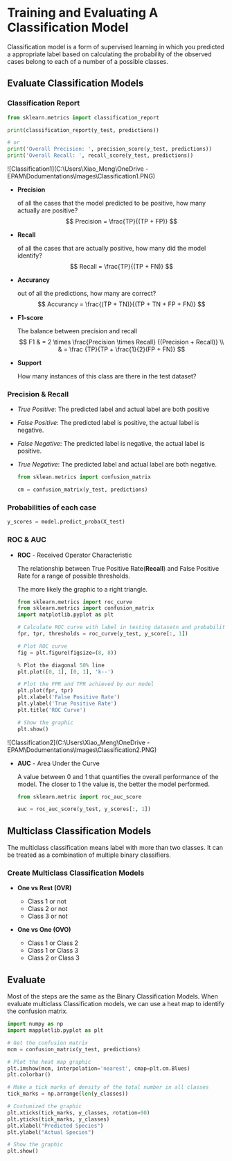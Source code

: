 # Training and Evaluating A Classification Model

Classification model is a form of supervised learning in which you predicted a appropriate label based on calculating the probability of the observed cases belong to each of a number of a possible classes. 



## Evaluate Classification Models

### Classification Report

```python
from sklearn.metrics import classification_report

print(classification_report(y_test, predictions))

# or
print('Overall Precision: ', precision_score(y_test, predictions))
print('Overall Recall: ', recall_score(y_test, predictions))
```



![Classification1](C:\Users\Xiao_Meng\OneDrive - EPAM\Dodumentations\Images\Classification1.PNG)

* **Precision**

  of all the cases that the model predicted to be positive, how many actually are positive?
  $$
  Precision = \frac{TP}{(TP + FP)}
  $$

* **Recall**

  of all the cases that are actually positive, how many did the model identify?
  $$
  Recall = \frac{TP}{(TP + FN)}
  $$

* **Accurancy**

  out of all the predictions, how many are correct?
  $$
  Accurancy = \frac{(TP + TN)}{(TP + TN + FP + FN)}
  $$

* **F1-score**

  The balance between precision and recall
  $$
  F1 & = 2 \times \frac{Precision \times Recall} {(Precision + Recall)} \\
  & = \frac {TP}{TP + \frac{1}{2}(FP + FN)}
  $$

* **Support**

  How many instances of this class are there in the test dataset?



### Precision & Recall

* *True Positive*: The predicted label and actual label are both positive

* *False Positive*: The predicted label is positive, the actual label is negative.

* *False Negative*: The predicted label is negative, the actual label is positive.

* *True Negative*: The predicted label and actual label are both negative.

  ```python
  from sklean.metrics import confusion_matrix
  
  cm = confusion_matrix(y_test, predictions)
  ```



### Probabilities of each case

```python
y_scores = model.predict_proba(X_test)
```



### ROC & AUC

* **ROC** - Received Operator Characteristic

  The relationship between True Positive Rate(**Recall**) and False Positive Rate for a range of possible thresholds.

  The more likely the graphic to a right triangle.

  ```python
  from sklearn.metrics import roc_curve
  from sklearn.metrics import confusion_matrix
  import matplotlib.pyplot as plt
  
  # Calculate ROC curve with label in testing datasetn and probabilities of positive cases
  fpr, tpr, thresholds = roc_curve(y_test, y_score[:, 1])
  
  # Plot ROC curve
  fig = plt.figure(figsize=(8, 8))
  
  % Plot the diagonal 50% line
  plt.plot([0, 1], [0, 1], 'k--')
  
  # Plot the FPR and TPR achieved by our model
  plt.plot(fpr, tpr)
  plt.xlabel('False Positive Rate')
  plt.ylabel('True Positive Rate')
  plt.title('ROC Curve')
  
  # Show the graphic
  plt.show()
  ```



![Classification2](C:\Users\Xiao_Meng\OneDrive - EPAM\Dodumentations\Images\Classification2.PNG)

* **AUC** - Area Under the Curve

  A value between 0 and 1 that quantifies the overall performance of the model. The closer to 1 the value is, the better the model performed.

  ```python
  from sklearn.metric import roc_auc_score
  
  auc = roc_auc_score(y_test, y_scores[:, 1])
  ```



## Multiclass Classification Models

The multiclass classification means label with more than two classes. It can be treated as a combination of multiple binary classifiers.



### Create Multiclass Classification Models

* **One vs Rest (OVR)**
  * Class 1 or not
  * Class 2 or not
  * Class 3 or not

* **One vs One (OVO)**
  * Class 1 or Class 2
  * Class 1 or Class 3
  * Class 2 or Class 3

## Evaluate

Most of the steps are the same as the Binary Classification Models. When evaluate multiclass Classification models, we can use a heat map to identify the confusion matrix.

```python
import numpy as np
import mapplotlib.pyplot as plt

# Get the confusion matrix
mcm = confusion_matrix(y_test, predictions)

# Plot the heat map graphic
plt.imshow(mcm, interpolation='nearest', cmap=plt.cm.Blues)
plt.colorbar()

# Make a tick marks of density of the total number in all classes
tick_marks = np.arrange(len(y_classes))

# Costumized the graphic
plt.xticks(tick_marks, y_classes, rotation=90)
plt.yticks(tick_marks, y_classes)
plt.xlabel("Predicted Species")
plt.ylabel("Actual Species")

# Show the graphic
plt.show()
```



